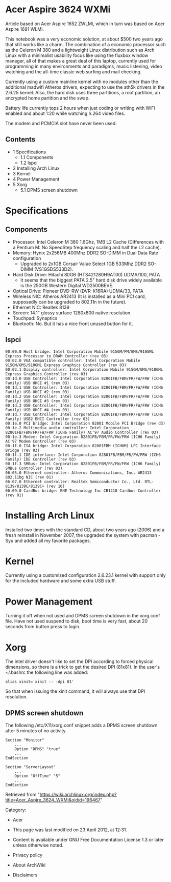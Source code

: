 Acer Aspire 3624 WXMi
=====================

Article based on Acer Aspire 1652 ZWLMi, which in turn was based on Acer
Aspire 1691 WLMi.

This notebook was a very economic solution, at about $500 two years ago
that still works like a charm. The combination of a economic processor
such as the Celeron M 380 and a lightweight Linux distribution such as
Arch Linux with a minimalist usability focus like using the fluxbox
window manager, all of that makes a great deal of this laptop, currently
used for programming in many environments and paradigms, music
listening, video watching and the all-time classic web surfing and mail
checking.

Currently using a custom mainline kernel with no modules other than the
additional madwifi Atheros drivers, expecting to use the ath5k drivers
in the 2.6.25 kernel. Also, the hard disk uses three partitions, a root
partition, an encrypted home partition and the swap.

Battery life currently tops 2 hours when just coding or writing with
WiFi enabled and about 1:20 while watching h.264 video files.

The modem and PCMCIA slot have never been used.

Contents
--------

-   1 Specifications
    -   1.1 Components
    -   1.2 lspci
-   2 Installing Arch Linux
-   3 Kernel
-   4 Power Management
-   5 Xorg
    -   5.1 DPMS screen shutdown

Specifications
==============

Components
----------

-   Processor: Intel Celeron M 380 1.6Ghz, 1MB L2 Cache (Differences
    with a Pentium M: No SpeedStep frequency scaling and half the L2
    cache).
-   Memory: Hynix 2x256MB 400Mhz DDR2 SO-DIMM in Dual Data Rate
    configuration
    -   Upgraded to 2x1GB Corsair Value Select 1GB 533Mhz DDR2 SO-DIMM
        (VS1GSDS533D2).
-   Hard Disk Drive: Hitachi 80GB (HTS421280H9AT00) UDMA/100, PATA
    -   It seems that the biggest PATA 2.5" hard disk drive widely
        available is the 250GB Western Digital WD2500BEVE.
-   Optical Drive: Pioneer DVD-RW (DVR-K16RA) UDMA/33, PATA
-   Wireless NIC: Atheros AR2413 (It is installed as a Mini PCI card,
    supposedly can be upgraded to 802.11n in the future).
-   Ethernet NIC: Realtek 8139
-   Screen: 14.1" glossy surface 1280x800 native resolution.
-   Touchpad: Synaptics
-   Bluetooth: No. But it has a nice front unused button for it.

lspci
-----

    00:00.0 Host bridge: Intel Corporation Mobile 915GM/PM/GMS/910GML Express Processor to DRAM Controller (rev 03)
    00:02.0 VGA compatible controller: Intel Corporation Mobile 915GM/GMS/910GML Express Graphics Controller (rev 03)
    00:02.1 Display controller: Intel Corporation Mobile 915GM/GMS/910GML Express Graphics Controller (rev 03)
    00:1d.0 USB Controller: Intel Corporation 82801FB/FBM/FR/FW/FRW (ICH6 Family) USB UHCI #1 (rev 03)
    00:1d.1 USB Controller: Intel Corporation 82801FB/FBM/FR/FW/FRW (ICH6 Family) USB UHCI #2 (rev 03)
    00:1d.2 USB Controller: Intel Corporation 82801FB/FBM/FR/FW/FRW (ICH6 Family) USB UHCI #3 (rev 03)
    00:1d.3 USB Controller: Intel Corporation 82801FB/FBM/FR/FW/FRW (ICH6 Family) USB UHCI #4 (rev 03)
    00:1d.7 USB Controller: Intel Corporation 82801FB/FBM/FR/FW/FRW (ICH6 Family) USB2 EHCI Controller (rev 03)
    00:1e.0 PCI bridge: Intel Corporation 82801 Mobile PCI Bridge (rev d3)
    00:1e.2 Multimedia audio controller: Intel Corporation 82801FB/FBM/FR/FW/FRW (ICH6 Family) AC'97 Audio Controller (rev 03)
    00:1e.3 Modem: Intel Corporation 82801FB/FBM/FR/FW/FRW (ICH6 Family) AC'97 Modem Controller (rev 03)
    00:1f.0 ISA bridge: Intel Corporation 82801FBM (ICH6M) LPC Interface Bridge (rev 03)
    00:1f.1 IDE interface: Intel Corporation 82801FB/FBM/FR/FW/FRW (ICH6 Family) IDE Controller (rev 03)
    00:1f.3 SMBus: Intel Corporation 82801FB/FBM/FR/FW/FRW (ICH6 Family) SMBus Controller (rev 03)
    06:05.0 Ethernet controller: Atheros Communications, Inc. AR2413 802.11bg NIC (rev 01)
    06:07.0 Ethernet controller: Realtek Semiconductor Co., Ltd. RTL-8139/8139C/8139C+ (rev 10)
    06:09.0 CardBus bridge: ENE Technology Inc CB1410 Cardbus Controller (rev 01)

Installing Arch Linux
=====================

Installed two times with the standard CD, about two years ago (2006) and
a fresh reinstall in November 2007, the upgraded the system with pacman
-Syu and added all my favorite packages.

Kernel
======

Currently using a customized configuration 2.6.23.1 kernel with support
only for the included hardware and some extra USB stuff.

Power Management
================

Turning it off when not used and DPMS screen shutdown in the xorg.conf
file. Have not used suspend to disk, boot time is very fast, about 20
seconds from button press to login.

Xorg
====

The intel driver doesn't like to set the DPI according to forced
physical dimensions, so there is a trick to get the desired DPI (81x81).
In the user's ~/.bashrc the following line was added:

    alias xinit='xinit -- -dpi 81'

So that when issuing the xinit command, it will always use that DPI
resolution.

DPMS screen shutdown
--------------------

The following /etc/X11/xorg.conf snippet adds a DPMS screen shutdown
after 5 minutes of no activity.

    Section "Monitor"
        ...
        Option "DPMS" "true"
        ...
    EndSection

    Section "ServerLayout"
        ...
        Option "OffTime" "5" 
        ...
    EndSection

Retrieved from
"https://wiki.archlinux.org/index.php?title=Acer_Aspire_3624_WXMi&oldid=196467"

Category:

-   Acer

-   This page was last modified on 23 April 2012, at 12:31.
-   Content is available under GNU Free Documentation License 1.3 or
    later unless otherwise noted.
-   Privacy policy
-   About ArchWiki
-   Disclaimers
